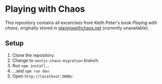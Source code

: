 # Playing with Chaos

This repository contains all excercises from Keith Peter's book _Playing with chaos_, originally stored in [playingwithchaos.net](http://playingwithchaos.net) (currently unavailable).

## Setup

1. Clone the repository.
2. Change to `nextjs-chaos-migration` branch.
3. Run `npm install`...
4. ...and `npm run dev`.
5. Open `http://localhost:3000/`.
